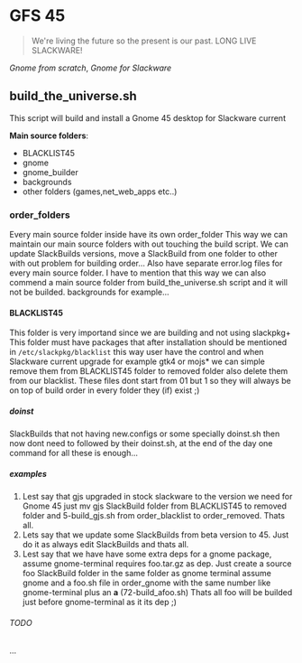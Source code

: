 # GFS 45


> We\'re living the future so
> the present is our past.
> LONG LIVE SLACKWARE!

*Gnome from scratch*, *Gnome for Slackware*

## build_the_universe.sh

This script will build and install a Gnome 45 desktop for Slackware current

**Main source folders**:

* BLACKLIST45
* gnome
* gnome_builder
* backgrounds
* other folders (games,net_web_apps etc..)


### order_folders

Every main source folder inside have its own order_folder
This way we can maintain our main source folders with out touching the build script.
We can update SlackBuilds versions, move a SlackBuild from one folder to other with out problem for building order... Also have separate error.log files for every main source folder.
I have to mention that this way we can also commend a main source folder from build_the_universe.sh script and it will not be builded. backgrounds for example...

#### BLACKLIST45

This folder is very importand since we are building and not using slackpkg+
This folder must have packages that after installation should be mentioned in `/etc/slackpkg/blacklist`
this way user have the control and when  Slackware current upgrade for example gtk4 or mojs* we can simple remove them from BLACKLIST45 folder to removed folder
also delete them from our blacklist.
These files dont start from 01 but 1 so they will always be on top of build order in every folder they (if) exist ;)

##### doinst
SlackBuilds that not having new.configs or some specially doinst.sh then now dont need to followed by their doinst.sh, at the end of the day one command for all these is enough... 


##### examples
1. Lest say that gjs upgraded in stock slackware to the version we need for Gnome 45
just mv gjs SlackBuild folder from BLACKLIST45 to removed folder
and 5-build_gjs.sh from order_blacklist to order_removed.
Thats all. 
2. Lets say that we update some SlackBuilds from beta version to 45.
Just do it as always edit SlackBuilds and thats all.
3. Lest say that we have have some extra deps for a gnome package, assume gnome-terminal requires foo.tar.gz as dep.
Just create a source foo SlackBuild folder in the same folder as gnome terminal assume gnome
and a foo.sh file in order_gnome with the same number like gnome-terminal plus an **a** (72-build_afoo.sh)
Thats all foo will be builded just before gnome-terminal as it its dep ;)
###### TODO

...
